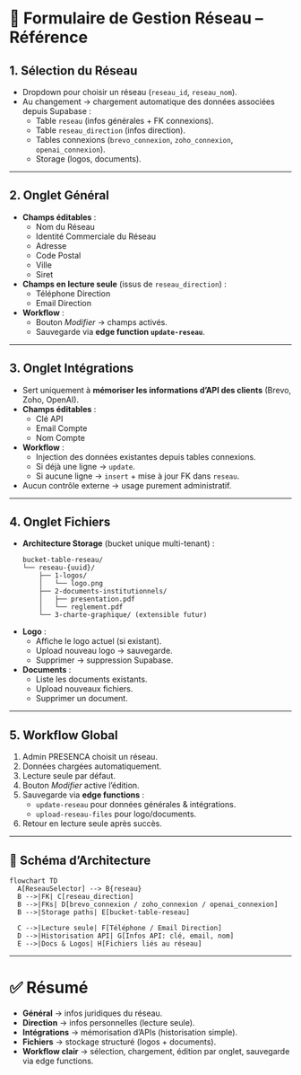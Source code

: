 # 📌 Formulaire de Gestion Réseau – Référence

## 1. Sélection du Réseau
- Dropdown pour choisir un réseau (`reseau_id`, `reseau_nom`).
- Au changement → chargement automatique des données associées depuis Supabase :
  - Table `reseau` (infos générales + FK connexions).
  - Table `reseau_direction` (infos direction).
  - Tables connexions (`brevo_connexion`, `zoho_connexion`, `openai_connexion`).
  - Storage (logos, documents).

---

## 2. Onglet Général
- **Champs éditables** :
  - Nom du Réseau
  - Identité Commerciale du Réseau
  - Adresse
  - Code Postal
  - Ville
  - Siret
- **Champs en lecture seule** (issus de `reseau_direction`) :
  - Téléphone Direction
  - Email Direction
- **Workflow** :
  - Bouton *Modifier* → champs activés.
  - Sauvegarde via **edge function `update-reseau`**.

---

## 3. Onglet Intégrations
- Sert uniquement à **mémoriser les informations d’API des clients** (Brevo, Zoho, OpenAI).
- **Champs éditables** :
  - Clé API
  - Email Compte
  - Nom Compte
- **Workflow** :
  - Injection des données existantes depuis tables connexions.
  - Si déjà une ligne → `update`.
  - Si aucune ligne → `insert` + mise à jour FK dans `reseau`.
- Aucun contrôle externe → usage purement administratif.

---

## 4. Onglet Fichiers
- **Architecture Storage** (bucket unique multi-tenant) :
  ```
  bucket-table-reseau/
  └── reseau-{uuid}/
      ├── 1-logos/
      │   └── logo.png
      ├── 2-documents-institutionnels/
      │   ├── presentation.pdf
      │   └── reglement.pdf
      └── 3-charte-graphique/ (extensible futur)
  ```
- **Logo** :
  - Affiche le logo actuel (si existant).
  - Upload nouveau logo → sauvegarde.
  - Supprimer → suppression Supabase.
- **Documents** :
  - Liste les documents existants.
  - Upload nouveaux fichiers.
  - Supprimer un document.

---

## 5. Workflow Global
1. Admin PRESENCA choisit un réseau.
2. Données chargées automatiquement.
3. Lecture seule par défaut.
4. Bouton *Modifier* active l’édition.
5. Sauvegarde via **edge functions** :
   - `update-reseau` pour données générales & intégrations.
   - `upload-reseau-files` pour logo/documents.
6. Retour en lecture seule après succès.

---

## 🔄 Schéma d’Architecture

```mermaid
flowchart TD
  A[ReseauSelector] --> B{reseau}
  B -->|FK| C[reseau_direction]
  B -->|FKs| D[brevo_connexion / zoho_connexion / openai_connexion]
  B -->|Storage paths| E[bucket-table-reseau]

  C -->|Lecture seule| F[Téléphone / Email Direction]
  D -->|Historisation API| G[Infos API: clé, email, nom]
  E -->|Docs & Logos| H[Fichiers liés au réseau]
```

---

# ✅ Résumé
- **Général** → infos juridiques du réseau.
- **Direction** → infos personnelles (lecture seule).
- **Intégrations** → mémorisation d’APIs (historisation simple).
- **Fichiers** → stockage structuré (logos + documents).
- **Workflow clair** → sélection, chargement, édition par onglet, sauvegarde via edge functions.
